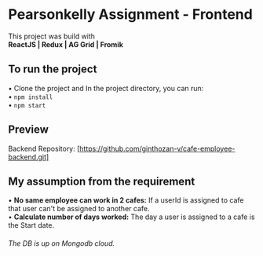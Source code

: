 # Pearsonkelly Assignment - Frontend

This project was build with <br />
**ReactJS | Redux | AG Grid | Fromik**

## To run the project

• Clone the project and In the project directory, you can run: <br />
• `npm install` <br />
• `npm start`

## Preview

<!-- Preview live on [Netlify](https://calculate-everything.netlify.app/) <br />
Backend live on [Heroku](https://cafe-employee.herokuapp.com/) -->

Backend Repository: [https://github.com/ginthozan-v/cafe-employee-backend.git]

## My assumption from the requirement

• **No same employee can work in 2 cafes:** If a userId is assigned to cafe that user can't be assigned to another cafe. <br/>
• **Calculate number of days worked:** The day a user is assigned to a cafe is the Start date.

###### The DB is up on Mongodb cloud.
